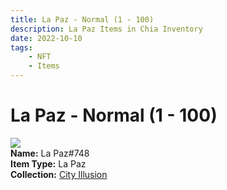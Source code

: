 ```yaml
---
title: La Paz - Normal (1 - 100)
description: La Paz Items in Chia Inventory
date: 2022-10-10
tags:
    - NFT
    - Items
---
```


# La Paz - Normal (1 - 100)
<div class="item_thumbnail">
<img loading="lazy" src="https://spnji5wrgunwdbmzind2yhzsxvizxb4evweeexzhu2jrzotlggba.arweave.net/k9qUdtE1G2GFmUNHrB8yvVGbh4StiEJfJ6aTHLprMYI"><br/>
<div><strong>Name:</strong> La Paz#748</div>
<div><strong>Item Type:</strong> La Paz</div>
<div><strong>Collection:</strong> <a href="https://www.spacescan.io/xch/nft/collection/col1lend2dcn558km4wcwta4xnkfv3xpcmlp9kyt0m909emvfxechlyqdl5ndg">City Illusion</a></div>
</div>

